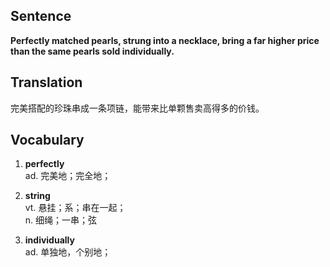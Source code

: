 ## Sentence

**Perfectly matched pearls, strung into a necklace, bring a far higher price than the same pearls sold individually.**

## Translation

完美搭配的珍珠串成一条项链，能带来比单颗售卖高得多的价钱。      


## Vocabulary   

1. **perfectly**   
ad. 完美地；完全地；   

2. **string**    
vt. 悬挂；系；串在一起；   
n. 细绳；一串；弦   

3. **individually**   
ad. 单独地，个别地；   
